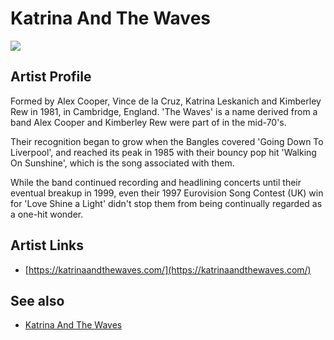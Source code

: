 # Katrina And The Waves

![](../../asssets/artists/Katrina_And_The_Waves.png)

## Artist Profile

Formed by Alex Cooper, Vince de la Cruz, Katrina Leskanich and Kimberley Rew in 1981, in Cambridge, England. 'The Waves' is a name derived from a band Alex Cooper and Kimberley Rew were part of in the mid-70's.

Their recognition began to grow when the Bangles covered 'Going Down To Liverpool', and reached its peak in 1985 with their bouncy pop hit 'Walking On Sunshine', which is the song associated with them.

While the band continued recording and headlining concerts until their eventual breakup in 1999, even their 1997 Eurovision Song Contest (UK) win for 'Love Shine a Light' didn't stop them from being continually regarded as a one-hit wonder.

## Artist Links

- [https://katrinaandthewaves.com/](https://katrinaandthewaves.com/)


## See also

- [Katrina And The Waves](Katrina_And_The_Waves-Katrina_And_The_Waves.md)
